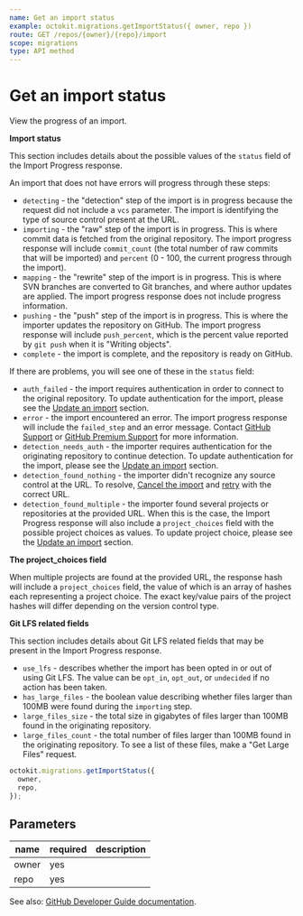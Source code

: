 ```yaml
---
name: Get an import status
example: octokit.migrations.getImportStatus({ owner, repo })
route: GET /repos/{owner}/{repo}/import
scope: migrations
type: API method
---
```


# Get an import status

View the progress of an import.

**Import status**

This section includes details about the possible values of the `status` field of the Import Progress response.

An import that does not have errors will progress through these steps:

- `detecting` - the "detection" step of the import is in progress because the request did not include a `vcs` parameter. The import is identifying the type of source control present at the URL.
- `importing` - the "raw" step of the import is in progress. This is where commit data is fetched from the original repository. The import progress response will include `commit_count` (the total number of raw commits that will be imported) and `percent` (0 - 100, the current progress through the import).
- `mapping` - the "rewrite" step of the import is in progress. This is where SVN branches are converted to Git branches, and where author updates are applied. The import progress response does not include progress information.
- `pushing` - the "push" step of the import is in progress. This is where the importer updates the repository on GitHub. The import progress response will include `push_percent`, which is the percent value reported by `git push` when it is "Writing objects".
- `complete` - the import is complete, and the repository is ready on GitHub.

If there are problems, you will see one of these in the `status` field:

- `auth_failed` - the import requires authentication in order to connect to the original repository. To update authentication for the import, please see the [Update an import](https://docs.github.com/rest/reference/migrations#update-an-import) section.
- `error` - the import encountered an error. The import progress response will include the `failed_step` and an error message. Contact [GitHub Support](https://support.github.com/contact) or [GitHub Premium Support](https://premium.githubsupport.com) for more information.
- `detection_needs_auth` - the importer requires authentication for the originating repository to continue detection. To update authentication for the import, please see the [Update an import](https://docs.github.com/rest/reference/migrations#update-an-import) section.
- `detection_found_nothing` - the importer didn't recognize any source control at the URL. To resolve, [Cancel the import](https://docs.github.com/rest/reference/migrations#cancel-an-import) and [retry](https://docs.github.com/rest/reference/migrations#start-an-import) with the correct URL.
- `detection_found_multiple` - the importer found several projects or repositories at the provided URL. When this is the case, the Import Progress response will also include a `project_choices` field with the possible project choices as values. To update project choice, please see the [Update an import](https://docs.github.com/rest/reference/migrations#update-an-import) section.

**The project_choices field**

When multiple projects are found at the provided URL, the response hash will include a `project_choices` field, the value of which is an array of hashes each representing a project choice. The exact key/value pairs of the project hashes will differ depending on the version control type.

**Git LFS related fields**

This section includes details about Git LFS related fields that may be present in the Import Progress response.

- `use_lfs` - describes whether the import has been opted in or out of using Git LFS. The value can be `opt_in`, `opt_out`, or `undecided` if no action has been taken.
- `has_large_files` - the boolean value describing whether files larger than 100MB were found during the `importing` step.
- `large_files_size` - the total size in gigabytes of files larger than 100MB found in the originating repository.
- `large_files_count` - the total number of files larger than 100MB found in the originating repository. To see a list of these files, make a "Get Large Files" request.

```js
octokit.migrations.getImportStatus({
  owner,
  repo,
});
```

## Parameters

<table>
  <thead>
    <tr>
      <th>name</th>
      <th>required</th>
      <th>description</th>
    </tr>
  </thead>
  <tbody>
    <tr><td>owner</td><td>yes</td><td>

</td></tr>
<tr><td>repo</td><td>yes</td><td>

</td></tr>
  </tbody>
</table>

See also: [GitHub Developer Guide documentation](https://docs.github.com/rest/reference/migrations#get-an-import-status).
